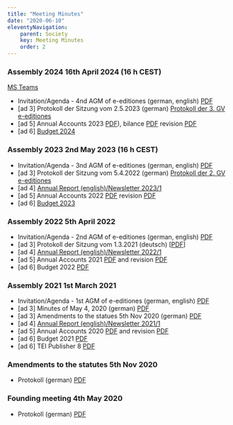 ```yaml
---
title: "Meeting Minutes"
date: "2020-06-10"
eleventyNavigation:
    parent: Society
    key: Meeting Minutes
    order: 2
---
```


### Assembly 2024 16th April 2024 (16 h CEST)

[MS Teams](https://teams.microsoft.com/l/meetup-join/19:meeting_YjY3YThmN2MtMWE2ZC00NDAyLWEwMzctMTRmYWY1NWMzNDM2@thread.v2/0?context=%7B%22Tid%22:%22bd21f2e9-9af5-42a1-8caf-eb264278467f%22,%22Oid%22:%2218e49f65-fe7e-42be-99f1-a8fb561fb3e8%22%7D)

-  Invitation/Agenda - 4nd AGM of e-editiones (german, english) <a href="/resources/2024/Einladung_Traktanden 4. GV e-editiones.pdf">PDF</a>
- [ad 3\] Protokoll der Sitzung vom 2.5.2023 (german) <a href="/resources/2024/Protokoll der 3. GV e-editiones.pdf">Protokoll der 3. GV e-editiones</a>
- [ad 5\] Annual Accounts 2023 [PDF](/resources/2024/e-editiones-Kassenbuch-2023.pdf)), bilance [PDF](/resources/2024/e-editiones-bilanz-2023.pdf) revision [PDF](/resources/2024/Revisionsbericht_e_editiones_2023.pdf)
- [ad 6\] [Budget 2024](/resources/2024/e-editiones-budget_2024.pdf)


### Assembly 2023 2nd May 2023 (16 h CEST)

-  Invitation/Agenda - 3nd AGM of e-editiones (german, english) <a href="/resources/2023/Invitation_Agenda_3rdAGM e-editiones.pdf">PDF</a>
- [ad 3\] Protokoll der Sitzung vom 5.4.2022 (german) <a href="/resources/2022/Protokoll-der-2.-GV-e-editiones-1.pdf">Protokoll der 2. GV e-editiones</a>
- [ad 4\] [Annual Report (english)/Newsletter 2023/1](/posts/newsletter-2023-1/)
- [ad 5\] Annual Accounts 2022 [PDF](/resources/2023/accounting-2022.pdf) revision [PDF](/resources/2023/Revisionsbericht_e_editiones_2022.pdf)
- [ad 6\] [Budget 2023](/resources/2023/budget_2023.pdf)

### Assembly 2022 5th April 2022

- Invitation/Agenda - 2nd AGM of e-editiones (german, english) <a href="/resources/2022/Invitation_Agenda_2ndAGM e-editiones.pdf">PDF</a>
- [ad 3\] Protokoll der Sitzung vom 1.3.2021 (deutsch) [<a href="/resources/2022/20210301-meeting_minutes.pdf">PDF</a>]
- [ad 4\] [Annual Report (english)/Newsletter 2022/1](/posts/newsletter-2022-1/)
- [ad 5\] Annual Accounts 2021 [PDF](/resources/2022/05a_Bilanz_Erfolgsrechung_2021.pdf) and revision [PDF](/resources/2022/05b_2021_Revisionsbericht_e-editiones.pdf)
- [ad 6\] Budget 2022 [PDF](/resources/2022/06_budget_e-editiones_2022.pdf)

### Assembly 2021 1st March 2021

- Invitation/Agenda - 1st AGM of e-editiones (german, english) <a href="/resources/2021/Einladung_Traktanden 1. GV e-editiones.pdf">PDF</a>
- [ad 3\] Minutes of May 4, 2020 (german) [PDF](/resources/2020/20200504_PROT_Gruendungsversammlung_e-editiones-signed.pdf "20200504_PROT_Gruendungsversammlung_e-editiones-signed")
- [ad 3\] Amendments to the statues 5th Nov 2020 (german) [PDF](/resources/2020/20201101_Protokoll_Statutenaenderungen_signed.pdf "20201101_Protokoll_Statutenaenderungen_signed")
- [ad 4\] [Annual Report (english)/Newsletter 2021/1](/posts/newsletter-2021-1/)
- [ad 5\] Annual Accounts 2020 [PDF](/resources/2021/05a_Bilanz_Erfolgsrechnung_2020.pdf "05a_Bilanz_Erfolgsrechnung_2020") and revision [PDF](/resources/2021/05b_2020_Revisionsbericht_e-editiones.pdf "05b_2020_Revisionsbericht_e-editiones")
- [ad 6\] Budget 2021 [PDF](/resources/2021/04_budget_e-editiones_2021.pdf "04_budget_e-editiones_2021")
- [ad 6\] TEI Publisher 8 [PDF](/resources/2021/20200224_tei_publisher_8.pdf "20200224_tei_publisher_8")

### Amendments to the statutes 5th Nov 2020

- Protokoll (german) [PDF](/resources/2020/20201101_Protokoll_Statutenaenderungen_signed.pdf "20201101_Protokoll_Statutenaenderungen_signed")

### Founding meeting 4th May 2020

- Protokoll (german) [PDF](/resources/2020/20200504_PROT_Gruendungsversammlung_e-editiones-signed.pdf "20200504_PROT_Gruendungsversammlung_e-editiones-signed")

